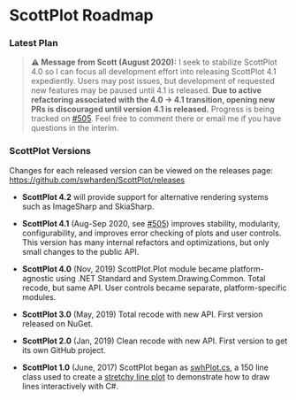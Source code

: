 # ScottPlot Roadmap

### Latest Plan

> **⚠️ Message from Scott (August 2020):** I seek to stabilize ScottPlot 4.0 so I can focus all development effort into releasing ScottPlot 4.1 expediently. Users may post issues, but development of requested new features may be paused until 4.1 is released. **Due to active refactoring associated with the 4.0 → 4.1 transition, opening new PRs is discouraged until version 4.1 is released.** Progress is being tracked on [#505](https://github.com/swharden/ScottPlot/issues/505). Feel free to comment there or email me if you have questions in the interim.

### ScottPlot Versions

Changes for each released version can be viewed on the releases page:\
https://github.com/swharden/ScottPlot/releases

* **ScottPlot 4.2** will provide support for alternative rendering systems such as ImageSharp and SkiaSharp.

* **ScottPlot 4.1** (Aug-Sep 2020, see [#505](https://github.com/swharden/ScottPlot/issues/505)) improves stability, modularity, configurability, and improves error checking of plots and user controls. This version has many internal refactors and optimizations, but only small changes to the public API.

* **ScottPlot 4.0** (Nov, 2019) ScottPlot.Plot module became platform-agnostic using .NET Standard and System.Drawing.Common. Total recode, but same API. User controls became separate, platform-specific modules.

* **ScottPlot 3.0** (May, 2019) Total recode with new API. First version released on NuGet.

* **ScottPlot 2.0** (Jan, 2019) Clean recode with new API. First version to get its own GitHub project. 

* **ScottPlot 1.0** (June, 2017) ScottPlot began as [swhPlot.cs](https://github.com/swharden/Csharp-Data-Visualization/blob/master/projects/17-06-24_stretchy_line_plot/pixelDrawDrag2/swhPlot.cs), a 150 line class used to create a [stretchy line plot](https://github.com/swharden/Csharp-Data-Visualization/tree/master/projects/17-06-24_stretchy_line_plot) to demonstrate how to draw lines interactively with C#.